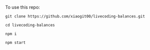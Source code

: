 To use this repo:

`git clone https://github.com/xiaogit00/livecoding-balances.git`

`cd livecoding-balances`

`npm i`

`npm start`

